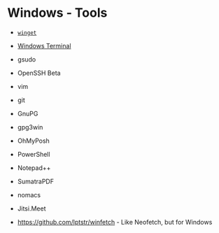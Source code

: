 # Windows - Tools

* [`winget`](winget)
* [Windows Terminal](wt)
* gsudo
* OpenSSH Beta
* vim
* git
* GnuPG
* gpg3win
* OhMyPosh
* PowerShell

* Notepad++
* SumatraPDF
* nomacs
* Jitsi.Meet

* https://github.com/lptstr/winfetch - Like Neofetch, but for Windows

